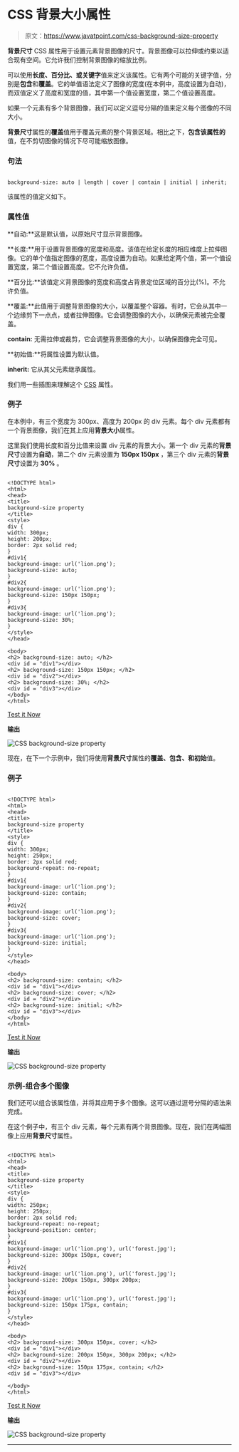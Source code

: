 # CSS 背景大小属性

> 原文：<https://www.javatpoint.com/css-background-size-property>

**背景尺寸** CSS 属性用于设置元素背景图像的尺寸。背景图像可以拉伸或约束以适合现有空间。它允许我们控制背景图像的缩放比例。

可以使用**长度、百分比、**或**关键字**值来定义该属性。它有两个可能的关键字值，分别是**包含**和**覆盖**。它的单值语法定义了图像的宽度(在本例中，高度设置为自动)，而双值定义了高度和宽度的值，其中第一个值设置宽度，第二个值设置高度。

如果一个元素有多个背景图像，我们可以定义逗号分隔的值来定义每个图像的不同大小。

**背景尺寸**属性的**覆盖**值用于覆盖元素的整个背景区域。相比之下，**包含该属性的**值，在不剪切图像的情况下尽可能缩放图像。

### 句法

```

background-size: auto | length | cover | contain | initial | inherit;

```

该属性的值定义如下。

### 属性值

**自动:**这是默认值，以原始尺寸显示背景图像。

**长度:**用于设置背景图像的宽度和高度。该值在给定长度的相应维度上拉伸图像。它的单个值指定图像的宽度，高度设置为自动。如果给定两个值，第一个值设置宽度，第二个值设置高度。它不允许负值。

**百分比:**该值定义背景图像的宽度和高度占背景定位区域的百分比(%)。不允许负值。

**覆盖:**此值用于调整背景图像的大小，以覆盖整个容器。有时，它会从其中一个边缘剪下一点点，或者拉伸图像。它会调整图像的大小，以确保元素被完全覆盖。

**contain:** 无需拉伸或裁剪，它会调整背景图像的大小，以确保图像完全可见。

**初始值:**将属性设置为默认值。

**inherit:** 它从其父元素继承属性。

我们用一些插图来理解这个 [CSS](https://www.javatpoint.com/css-tutorial) 属性。

### 例子

在本例中，有三个宽度为 300px、高度为 200px 的 div 元素。每个 div 元素都有一个背景图像，我们在其上应用**背景大小**属性。

这里我们使用长度和百分比值来设置 div 元素的背景大小。第一个 div 元素的**背景尺寸**设置为**自动**，第二个 div 元素设置为 **150px 150px** ，第三个 div 元素的**背景尺寸**设置为 **30%** 。

```

<!DOCTYPE html>
<html>
<head>
<title>
background-size property
</title>
<style>
div {
width: 300px;
height: 200px;
border: 2px solid red;
}
#div1{
background-image: url('lion.png');
background-size: auto;
}
#div2{
background-image: url('lion.png');
background-size: 150px 150px;
}
#div3{
background-image: url('lion.png');
background-size: 30%;
}
</style>
</head>

<body>
<h2> background-size: auto; </h2>
<div id = "div1"></div>
<h2> background-size: 150px 150px; </h2>
<div id = "div2"></div>
<h2> background-size: 30%; </h2>
<div id = "div3"></div>
</body>
</html>

```

[Test it Now](https://www.javatpoint.com/oprweb/test.jsp?filename=css-background-size-property1)

**输出**

![CSS background-size property](img/a918e76213ea9ddd1cdf1668a5e24068.png)

现在，在下一个示例中，我们将使用**背景尺寸**属性的**覆盖、包含、**和**初始**值。

### 例子

```

<!DOCTYPE html>
<html>
<head>
<title>
background-size property
</title>
<style>
div {
width: 300px;
height: 250px;
border: 2px solid red;
background-repeat: no-repeat;
}
#div1{
background-image: url('lion.png');
background-size: contain;
}
#div2{
background-image: url('lion.png');
background-size: cover;
}
#div3{
background-image: url('lion.png');
background-size: initial;
}
</style>
</head>

<body>
<h2> background-size: contain; </h2>
<div id = "div1"></div>
<h2> background-size: cover; </h2>
<div id = "div2"></div>
<h2> background-size: initial; </h2>
<div id = "div3"></div>
</body>
</html>

```

[Test it Now](https://www.javatpoint.com/oprweb/test.jsp?filename=css-background-size-property2)

**输出**

![CSS background-size property](img/6da1ce940b0eb717af1c09d13ce06c2f.png)

### 示例-组合多个图像

我们还可以组合该属性值，并将其应用于多个图像。这可以通过逗号分隔的语法来完成。

在这个例子中，有三个 div 元素，每个元素有两个背景图像。现在，我们在两幅图像上应用**背景尺寸**属性。

```

<!DOCTYPE html>
<html>
<head>
<title>
background-size property
</title>
<style>
div {
width: 250px;
height: 250px;
border: 2px solid red;
background-repeat: no-repeat;
background-position: center;
}
#div1{
background-image: url('lion.png'), url('forest.jpg');
background-size: 300px 150px, cover;
}
#div2{
background-image: url('lion.png'), url('forest.jpg');
background-size: 200px 150px, 300px 200px;
}
#div3{
background-image: url('lion.png'), url('forest.jpg');
background-size: 150px 175px, contain;
}
</style>
</head>

<body>
<h2> background-size: 300px 150px, cover; </h2>
<div id = "div1"></div>
<h2> background-size: 200px 150px, 300px 200px; </h2>
<div id = "div2"></div>
<h2> background-size: 150px 175px, contain; </h2>
<div id = "div3"></div>

</body>
</html>

```

[Test it Now](https://www.javatpoint.com/oprweb/test.jsp?filename=css-background-size-property3)

**输出**

![CSS background-size property](img/62daaae228cdf8522d7eaaf86780ceed.png)

* * *